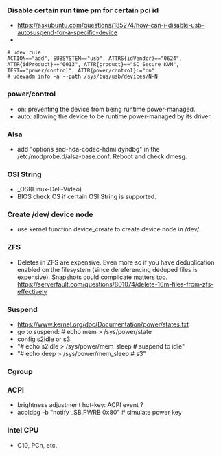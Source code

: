 ### Disable certain run time pm for certain pci id
 * https://askubuntu.com/questions/185274/how-can-i-disable-usb-autosuspend-for-a-specific-device
 * 
```
# udev rule
ACTION=="add", SUBSYSTEM=="usb", ATTRS{idVendor}=="0624", ATTR{idProduct}=="0013", ATTR{product}=="SC Secure KVM", TEST=="power/control", ATTR{power/control}:="on"
# udevadm info -a --path /sys/bus/usb/devices/N-N
```

### power/control
 * on: preventing the device from being runtime power-managed.
 * auto: allowing the device to be runtime power-managed by its driver.

### Alsa
* add "options snd-hda-codec-hdmi dyndbg" in the /etc/modprobe.d/alsa-base.conf. Reboot and check dmesg.

### OSI String
* _OSI(Linux-Dell-Video) 
* BIOS check OS if certain OSI String is supported.

### Create /dev/ device node
 * use kernel function device_create to create device node in /dev/.

### ZFS
 * Deletes in ZFS are expensive. Even more so if you have deduplication enabled on the filesystem (since dereferencing deduped files is expensive). Snapshots could complicate matters too.  https://serverfault.com/questions/801074/delete-10m-files-from-zfs-effectively

### Suspend
 * https://www.kernel.org/doc/Documentation/power/states.txt
 * go to suspend: # echo mem > /sys/power/state
 * config s2idle or s3:
 * "# echo s2idle > /sys/power/mem_sleep # suspend to idle"
 * "# echo deep > /sys/power/mem_sleep # s3"

### Cgroup

### ACPI

* brightness adjustment hot-key: ACPI event ?
* acpidbg -b "notify _SB.PWRB 0x80" # simulate power key

### Intel CPU

* C10, PCn, etc.
